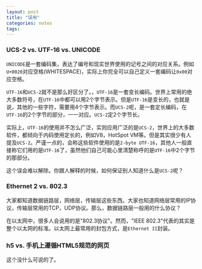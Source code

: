 ```yaml
---
layout: post
title: "误用"
categories: notes
tags: 
---
```


### UCS-2 vs. UTF-16 vs. UNICODE

`UNICODE`是一套编码集，表达了编号和现实世界使用的记号之间的对应关系。例如`U+0020`对应空格(WHITESPACE)，实际上你完全可以自己定义一套编码让`0x00`对应空格。

`UTF-16`和`UCS-2`就不是那么好区分了。，`UTF-16`是一套变长编码。世界上常用的绝大多数符号，在`UTF-16`中都可以用2个字节表示。但是`UTF-16`是变长的，也就是说，其他的一些字符，需要用4个字节表示。而`UCS-2`呢，是一套定长编码，在`UTF-16`的2个字节的部分，一一对应。`UCS-2`定2个字节长。

实际上，`UTF-16`的使用并不怎么广泛，实则应用广泛的是`UCS-2`，世界上的大多数软件，都倾向于内码使用定长的，例如V8，HotSpot VM等。但是其实很少有人提及`UCS-2`。严谨一点的，会称这些软件使用的是`2-byte UTF-16`，其他人一般直接称它们用的是`UTF-16`了，虽然他们自己可能心里清楚称呼的是`UTF-16`中2个字节的那部分。

这个误会难以解除。你跟人解释的时候，如何保证别人知道什么是`UCS-2`呢？

### Ethernet 2 vs. 802.3

大家都知道数据链路层，网络层，传输层这些东西。大家也知道网络层常用的IP协议，传输层常用的TCP，UDP协议。那么，数据链路层一般用的什么协议？

在以太网中，很多人会说用的是"802.3协议"。然而，"IEEE 802.3"代表的其实是整个以太网的标准。以太网上最常用的封包方式，是`Ethernet II`封装。

### h5 vs. 手机上遵循HTML5规范的网页

这个没什么可说的了。





